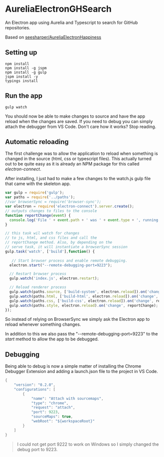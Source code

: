 # AureliaElectronGHSearch
An Electron app using Aurelia and Typescript to search for GitHub repositories.

Based on [seesharper/AureliaElectronHappiness](https://github.com/seesharper/AureliaElectronHappiness)

## Setting up 

```
npm install 
npm install -g jspm 
npm install -g gulp
jspm install -y
typings install 
```



## Run the app

```shell
gulp watch
```

You should now be able to make changes to source and have the app reload when the changes are saved. If you need to debug you can simply attach the debugger from VS Code. Don't care how it works? Stop reading.

## Automatic reloading 

The first challenge was to allow the application to reload when something is changed in the source (html, css or typescript files). This actually turned out to be quite easy as it is already an NPM package for this called *electron-connect*. 

After installing, I just had to make a few changes to the watch.js gulp file that came with the skeleton app.

```javascript
var gulp = require('gulp');
var paths = require('../paths');
//var browserSync = require('browser-sync');
var electron = require('electron-connect').server.create();
// outputs changes to files to the console
function reportChange(event) {
  console.log('File ' + event.path + ' was ' + event.type + ', running tasks...');
}

// this task wil watch for changes
// to js, html, and css files and call the
// reportChange method. Also, by depending on the
// serve task, it will instantiate a browserSync session
gulp.task('watch', ['build'],function() {
  
   // Start browser process and enable remote debugging.
  electron.start("--remote-debugging-port=9223");

  // Restart browser process
  gulp.watch('index.js', electron.restart);

  // Reload renderer process  
  gulp.watch(paths.source, ['build-system', electron.reload]).on('change', reportChange);
  gulp.watch(paths.html, ['build-html', electron.reload]).on('change', reportChange);
  gulp.watch(paths.css, ['build-css', electron.reload]).on('change', reportChange);
  gulp.watch(paths.style, electron.reload).on('change', reportChange);
});

```

So instead of relying on BrowserSync we simply ask the Electron app to reload whenever something changes. 

In addition to this we also pass the "--remote-debugging-port=9223" to the *start* method to allow the app to be debugged.


## Debugging

Being able to debug is now a simple matter of installing the Chrome Debugger Extension and adding a launch.json file to the project in VS Code. 

```java
{
    "version": "0.2.0",
    "configurations": [
        {
            "name": "Attach with sourcemaps",
            "type": "chrome",
            "request": "attach",
            "port": 9223,
            "sourceMaps": true,
            "webRoot": "${workspaceRoot}"
        }
    ]
}
```

> I could not get port 9222 to work on Windows so I simply changed the debug port to 9223. 
  






